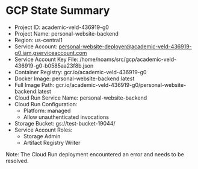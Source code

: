 # GCP State Summary

- Project ID: academic-veld-436919-g0
- Project Name: personal-website-backend
- Region: us-central1
- Service Account: personal-website-deployer@academic-veld-436919-g0.iam.gserviceaccount.com
- Service Account Key File: /home/noams/src/gcp/academic-veld-436919-g0-b0585aa23f8b.json
- Container Registry: gcr.io/academic-veld-436919-g0
- Docker Image: personal-website-backend:latest
- Full Image Path: gcr.io/academic-veld-436919-g0/personal-website-backend:latest
- Cloud Run Service Name: personal-website-backend
- Cloud Run Configuration: 
  - Platform: managed
  - Allow unauthenticated invocations
- Storage Bucket: gs://test-bucket-19044/
- Service Account Roles:
  - Storage Admin
  - Artifact Registry Writer

Note: The Cloud Run deployment encountered an error and needs to be resolved.